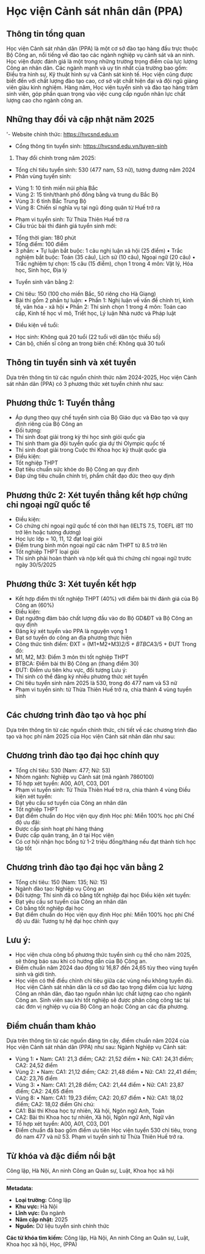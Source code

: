 # Học viện Cảnh sát nhân dân (PPA)

## Thông tin tổng quan
Học viện Cảnh sát nhân dân (PPA) là một cơ sở đào tạo hàng đầu trực thuộc Bộ Công an, nổi tiếng về đào tạo các ngành nghiệp vụ cảnh sát và an ninh. Học viện được đánh giá là một trong những trường trọng điểm của lực lượng Công an nhân dân. Các ngành mạnh và uy tín nhất của trường bao gồm: Điều tra hình sự, Kỹ thuật hình sự và Cảnh sát kinh tế. Học viện cũng được biết đến với chất lượng đào tạo cao, cơ sở vật chất hiện đại và đội ngũ giảng viên giàu kinh nghiệm. Hàng năm, Học viện tuyển sinh và đào tạo hàng trăm sinh viên, góp phần quan trọng vào việc cung cấp nguồn nhân lực chất lượng cao cho ngành công an.

## Những thay đổi và cập nhật năm 2025
'- Website chính thức: https://hvcsnd.edu.vn
- Cổng thông tin tuyển sinh: https://hvcsnd.edu.vn/tuyen-sinh
1. Thay đổi chính trong năm 2025:
- Tổng chỉ tiêu tuyển sinh: 530 (477 nam, 53 nữ), tương đương năm 2024
- Phân vùng tuyển sinh:
 + Vùng 1: 10 tỉnh miền núi phía Bắc 
 + Vùng 2: 15 tỉnh/thành phố đồng bằng và trung du Bắc Bộ
 + Vùng 3: 6 tỉnh Bắc Trung Bộ
 + Vùng 8: Chiến sĩ nghĩa vụ tại ngũ đóng quân từ Huế trở ra
- Phạm vi tuyển sinh: Từ Thừa Thiên Huế trở ra
- Cấu trúc bài thi đánh giá tuyển sinh mới:
 + Tổng thời gian: 180 phút
 + Tổng điểm: 100 điểm 
 + 3 phần:
 • Tự luận bắt buộc: 1 câu nghị luận xã hội (25 điểm)
 • Trắc nghiệm bắt buộc: Toán (35 câu), Lịch sử (10 câu), Ngoại ngữ (20 câu)
 • Trắc nghiệm tự chọn: 15 câu (15 điểm), chọn 1 trong 4 môn: Vật lý, Hóa học, Sinh học, Địa lý
- Tuyển sinh văn bằng 2:
 + Chỉ tiêu: 150 (100 cho miền Bắc, 50 riêng cho Hà Giang)
 + Bài thi gồm 2 phần tự luận:
 • Phần 1: Nghị luận về vấn đề chính trị, kinh tế, văn hóa - xã hội 
 • Phần 2: Thí sinh chọn 1 trong 4 môn: Toán cao cấp, Kinh tế học vĩ mô, Triết học, Lý luận Nhà nước và Pháp luật
- Điều kiện về tuổi:
 + Học sinh: Không quá 20 tuổi (22 tuổi với dân tộc thiểu số)
 + Cán bộ, chiến sĩ công an trong biên chế: Không quá 30 tuổi

## Thông tin tuyển sinh và xét tuyển
Dựa trên thông tin từ các nguồn chính thức năm 2024-2025, Học viện Cảnh sát nhân dân (PPA) có 3 phương thức xét tuyển chính như sau:
## Phương thức 1: Tuyển thẳng
- Áp dụng theo quy chế tuyển sinh của Bộ Giáo dục và Đào tạo và quy định riêng của Bộ Công an
- Đối tượng:
 - Thí sinh đoạt giải trong kỳ thi học sinh giỏi quốc gia
 - Thí sinh tham gia đội tuyển quốc gia dự thi Olympic quốc tế
 - Thí sinh đoạt giải trong Cuộc thi Khoa học kỹ thuật quốc gia
- Điều kiện:
 - Tốt nghiệp THPT
 - Đạt tiêu chuẩn sức khỏe do Bộ Công an quy định
 - Đáp ứng tiêu chuẩn chính trị, phẩm chất đạo đức theo quy định
## Phương thức 2: Xét tuyển thẳng kết hợp chứng chỉ ngoại ngữ quốc tế
- Điều kiện:
 - Có chứng chỉ ngoại ngữ quốc tế còn thời hạn (IELTS 7.5, TOEFL iBT 110 trở lên hoặc tương đương)
 - Học lực lớp = 10, 11, 12 đạt loại giỏi
 - Điểm trung bình môn ngoại ngữ các năm THPT từ 8.5 trở lên
 - Tốt nghiệp THPT loại giỏi
- Thí sinh phải hoàn thành và nộp kết quả thi chứng chỉ ngoại ngữ trước ngày 30/5/2025
## Phương thức 3: Xét tuyển kết hợp
- Kết hợp điểm thi tốt nghiệp THPT (40%) với điểm bài thi đánh giá của Bộ Công an (60%)
- Điều kiện:
 - Đạt ngưỡng đảm bảo chất lượng đầu vào do Bộ GD&ĐT và Bộ Công an quy định
 - Đăng ký xét tuyển vào PPA là nguyện vọng 1
 - Đạt sơ tuyển do công an địa phương thực hiện
- Công thức tính điểm:
 ĐXT = (M1+M2+M3)*2/5 + BTBCA*3/5 + ĐƯT
 Trong đó:
 - M1, M2, M3: Điểm 3 môn thi tốt nghiệp THPT
 - BTBCA: Điểm bài thi Bộ Công an (thang điểm 30) 
 - ĐƯT: Điểm ưu tiên khu vực, đối tượng
Lưu ý: 
- Thí sinh có thể đăng ký nhiều phương thức xét tuyển
- Chỉ tiêu tuyển sinh năm 2025 là 530, trong đó 477 nam và 53 nữ
- Phạm vi tuyển sinh: từ Thừa Thiên Huế trở ra, chia thành 4 vùng tuyển sinh

## Các chương trình đào tạo và học phí
Dựa trên thông tin từ các nguồn chính thức, chi tiết về các chương trình đào tạo và học phí năm 2025 của Học viện Cảnh sát nhân dân như sau:
## Chương trình đào tạo đại học chính quy
- Tổng chỉ tiêu: 530 (Nam: 477; Nữ: 53)
- Nhóm ngành: Nghiệp vụ Cảnh sát (mã ngành 7860100)
- Tổ hợp xét tuyển: A00, A01, C03, D01
- Phạm vi tuyển sinh: Từ Thừa Thiên Huế trở ra, chia thành 4 vùng
Điều kiện xét tuyển:
- Đạt yêu cầu sơ tuyển của Công an nhân dân
- Tốt nghiệp THPT 
- Đạt điểm chuẩn do Học viện quy định
Học phí: Miễn 100% học phí
Chế độ ưu đãi:
- Được cấp sinh hoạt phí hàng tháng
- Được cấp quân trang, ăn ở tại Học viện
- Có cơ hội nhận học bổng từ 1-2 triệu đồng/tháng nếu đạt thành tích học tập tốt
## Chương trình đào tạo đại học văn bằng 2
- Tổng chỉ tiêu: 150 (Nam: 135; Nữ: 15)
- Ngành đào tạo: Nghiệp vụ Công an
- Đối tượng: Thí sinh đã có bằng tốt nghiệp đại học
Điều kiện xét tuyển:
- Đạt yêu cầu sơ tuyển của Công an nhân dân 
- Có bằng tốt nghiệp đại học
- Đạt điểm chuẩn do Học viện quy định
Học phí: Miễn 100% học phí
Chế độ ưu đãi: Tương tự hệ đại học chính quy
## Lưu ý:
- Học viện chưa công bố phương thức tuyển sinh cụ thể cho năm 2025, sẽ thông báo sau khi có hướng dẫn của Bộ Công an.
- Điểm chuẩn năm 2024 dao động từ 16,87 đến 24,65 tùy theo vùng tuyển sinh và giới tính.
- Học viện có thể điều chỉnh chỉ tiêu giữa các vùng nếu không tuyển đủ.
Học viện Cảnh sát nhân dân là cơ sở đào tạo trọng điểm của lực lượng Công an nhân dân, đào tạo nguồn nhân lực chất lượng cao cho ngành Công an. Sinh viên sau khi tốt nghiệp sẽ được phân công công tác tại các đơn vị nghiệp vụ của Bộ Công an hoặc Công an các địa phương.

## Điểm chuẩn tham khảo
Dựa trên thông tin từ các nguồn đáng tin cậy, điểm chuẩn năm 2024 của Học viện Cảnh sát nhân dân (PPA) như sau:
Ngành Nghiệp vụ Cảnh sát:
- Vùng 1:
 • Nam: CA1: 21,3 điểm; CA2: 21,52 điểm
 • Nữ: CA1: 24,31 điểm; CA2: 24,52 điểm
- Vùng 2:
 • Nam: CA1: 21,12 điểm; CA2: 21,48 điểm 
 • Nữ: CA1: 22,41 điểm; CA2: 23,76 điểm
- Vùng 3:
 • Nam: CA1: 21,28 điểm; CA2: 21,44 điểm
 • Nữ: CA1: 23,87 điểm; CA2: 24,65 điểm
- Vùng 8:
 • Nam: CA1: 19,23 điểm; CA2: 20,67 điểm
 • Nữ: CA1: 18,02 điểm; CA2: 18,02 điểm
Ghi chú:
- CA1: Bài thi Khoa học tự nhiên, Xã hội, Ngôn ngữ Anh, Toán
- CA2: Bài thi Khoa học tự nhiên, Xã hội, Ngôn ngữ Anh, Ngữ văn
- Tổ hợp xét tuyển: A00, A01, C03, D01
- Điểm chuẩn đã bao gồm điểm ưu tiên
Học viện tuyển 530 chỉ tiêu, trong đó nam 477 và nữ 53. Phạm vi tuyển sinh từ Thừa Thiên Huế trở ra.

## Từ khóa và đặc điểm nổi bật
Công lập, Hà Nội, An ninh Công an Quân sự, Luật, Khoa học xã hội

---

**Metadata:**
- **Loại trường:** Công lập
- **Khu vực:** Hà Nội
- **Lĩnh vực:** Đa ngành
- **Năm cập nhật:** 2025
- **Nguồn:** Dữ liệu tuyển sinh chính thức

**Các từ khóa tìm kiếm:**
Công lập, Hà Nội, An ninh Công an Quân sự, Luật, Khoa học xã hội, Học, (PPA)
